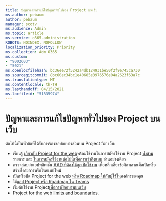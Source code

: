 ```yaml
---
title: ปัญหาและการแก้ไขปัญหาทั่วไปของ Project บนเว็บ
ms.author: pebaum
author: pebaum
manager: scotv
ms.audience: Admin
ms.topic: article
ms.service: o365-administration
ROBOTS: NOINDEX, NOFOLLOW
localization_priority: Priority
ms.collection: Adm_O365
ms.custom:
- "9002603"
- "5021"
ms.openlocfilehash: bc36ee72f5242a4db124931be50f2f9e745ca730
ms.sourcegitcommit: 8bc60ec34bc1e40685e3976576e04a2623f63a7c
ms.translationtype: MT
ms.contentlocale: th-TH
ms.lasthandoff: 04/15/2021
ms.locfileid: "51835974"
---
```

# <a name="project-for-the-web-common-issues-and-resolutions"></a>ปัญหาและการแก้ไขปัญหาทั่วไปของ Project บนเว็บ

ต่อไปนี้เป็นหัวข้อที่ได้รับการร้องขอบ่อยบางส่วนบน Project for เว็บ:

- เรียนรู้ [เกี่ยวกับ Project for the web](https://support.microsoft.com/office/what-is-project-for-the-web-c19b2421-3c9d-4037-97c6-f66b6e1d2eb5)พร้อมใช้งานในการสมัครใช้งาน Project [ทั้งสาม](https://products.office.com/project/compare-microsoft-project-management-software) รายการ และ [ในการสมัครใช้งานต่อไปนี้เพื่อการเข้าถึงแบบ](https://docs.microsoft.com/project-for-the-web/office-365-user-view-access-to-project-and-roadmap) อ่านอย่างเดียว
- ตรวจสอบว่าแอปพลิเคชัน [AAD ที่ต้องใช้ถูกเปิดใช้งาน](https://techcommunity.microsoft.com/t5/project-support-blog/roadmap-have-you-disabled-some-necessary-services/ba-p/815067) เพื่อหลีกเลี่ยงข้อผิดพลาดเมื่อเปิดหรือสร้างโครงการหรือโรดแมปใหม่
- เปิดหรือปิด Project for the web [หรือ Roadmap ให้กับผู้ใช้ใน](https://docs.microsoft.com/project-for-the-web/turn-project-for-the-web-off)องค์กรของคุณ
- ใช้[แอป Project หรือ Roadmap ใน Teams](https://support.microsoft.com/office/2dc584e6-2f6c-4e2d-9008-0b3f6845eb52)
- เริ่มต้นใช้งาน Project[เพื่อการฝึกอบรมบนเว็บ](https://support.office.com/article/50bf3e29-0f0d-4b7a-9d2c-7c78389b67ad)
- Project for the web [limits and boundaries](https://docs.microsoft.com/project-for-the-web/project-for-the-web-limits-and-boundaries).
